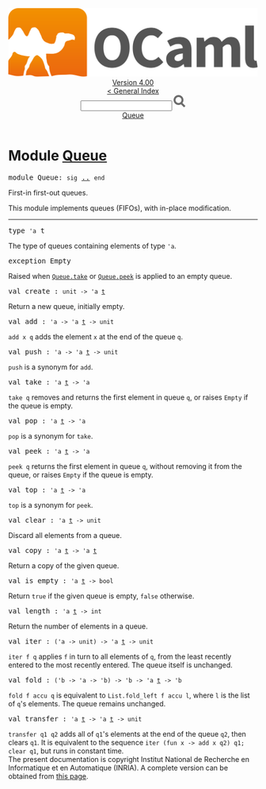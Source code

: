 <!-- ((! set title API !)) ((! set documentation !)) ((! set api !)) ((! set nobreadcrumb !)) -->
<div class="api"><header><nav class="toc brand"><a class="brand" href="https://ocaml.org/"><img src="colour-logo-gray.svg" class="svg" alt="OCaml"></a></nav><nav class="toc"><div class="toc_version"><a href="/docs" id="version-select">Version 4.00</a></div><a href="index.html">&lt; General Index</a><div class="api_search"><input type="text" name="apisearch" id="api_search" oninput="mySearch(false);" onkeypress="this.oninput();" onclick="this.oninput();" onpaste="this.oninput();">
<img src="search_icon.svg" alt="Search" class="svg" onclick="mySearch(false)"></div>
<div id="search_results"></div><div class="toc_title"><a href="#top">Queue</a></div><ul></ul></nav></header>

<h1>Module <a href="type_Queue.html">Queue</a></h1>
<pre><span class="keyword">module</span> Queue: <code class="code"><span class="keyword">sig</span></code> <a href="Queue.html">..</a> <code class="code"><span class="keyword">end</span></code></pre>First-in first-out queues.
<p>

   This module implements queues (FIFOs), with in-place modification.<br>
</p><hr width="100%">
<pre><span id="TYPEt"><span class="keyword">type</span> <code class="type">'a</code> t</span> </pre>
<div class="info">
The type of queues containing elements of type <code class="code"><span class="keywordsign">'</span>a</code>.<br>
</div>

<pre><span id="EXCEPTIONEmpty"><span class="keyword">exception</span> Empty</span></pre>
<div class="info">
Raised when <a href="Queue.html#VALtake"><code class="code"><span class="constructor">Queue</span>.take</code></a> or <a href="Queue.html#VALpeek"><code class="code"><span class="constructor">Queue</span>.peek</code></a> is applied to an empty queue.<br>
</div>
<pre><span id="VALcreate"><span class="keyword">val</span> create</span> : <code class="type">unit -&gt; 'a <a href="Queue.html#TYPEt">t</a></code></pre><div class="info">
Return a new queue, initially empty.<br>
</div>
<pre><span id="VALadd"><span class="keyword">val</span> add</span> : <code class="type">'a -&gt; 'a <a href="Queue.html#TYPEt">t</a> -&gt; unit</code></pre><div class="info">
<code class="code">add x q</code> adds the element <code class="code">x</code> at the end of the queue <code class="code">q</code>.<br>
</div>
<pre><span id="VALpush"><span class="keyword">val</span> push</span> : <code class="type">'a -&gt; 'a <a href="Queue.html#TYPEt">t</a> -&gt; unit</code></pre><div class="info">
<code class="code">push</code> is a synonym for <code class="code">add</code>.<br>
</div>
<pre><span id="VALtake"><span class="keyword">val</span> take</span> : <code class="type">'a <a href="Queue.html#TYPEt">t</a> -&gt; 'a</code></pre><div class="info">
<code class="code">take q</code> removes and returns the first element in queue <code class="code">q</code>,
   or raises <code class="code"><span class="constructor">Empty</span></code> if the queue is empty.<br>
</div>
<pre><span id="VALpop"><span class="keyword">val</span> pop</span> : <code class="type">'a <a href="Queue.html#TYPEt">t</a> -&gt; 'a</code></pre><div class="info">
<code class="code">pop</code> is a synonym for <code class="code">take</code>.<br>
</div>
<pre><span id="VALpeek"><span class="keyword">val</span> peek</span> : <code class="type">'a <a href="Queue.html#TYPEt">t</a> -&gt; 'a</code></pre><div class="info">
<code class="code">peek q</code> returns the first element in queue <code class="code">q</code>, without removing
   it from the queue, or raises <code class="code"><span class="constructor">Empty</span></code> if the queue is empty.<br>
</div>
<pre><span id="VALtop"><span class="keyword">val</span> top</span> : <code class="type">'a <a href="Queue.html#TYPEt">t</a> -&gt; 'a</code></pre><div class="info">
<code class="code">top</code> is a synonym for <code class="code">peek</code>.<br>
</div>
<pre><span id="VALclear"><span class="keyword">val</span> clear</span> : <code class="type">'a <a href="Queue.html#TYPEt">t</a> -&gt; unit</code></pre><div class="info">
Discard all elements from a queue.<br>
</div>
<pre><span id="VALcopy"><span class="keyword">val</span> copy</span> : <code class="type">'a <a href="Queue.html#TYPEt">t</a> -&gt; 'a <a href="Queue.html#TYPEt">t</a></code></pre><div class="info">
Return a copy of the given queue.<br>
</div>
<pre><span id="VALis_empty"><span class="keyword">val</span> is_empty</span> : <code class="type">'a <a href="Queue.html#TYPEt">t</a> -&gt; bool</code></pre><div class="info">
Return <code class="code"><span class="keyword">true</span></code> if the given queue is empty, <code class="code"><span class="keyword">false</span></code> otherwise.<br>
</div>
<pre><span id="VALlength"><span class="keyword">val</span> length</span> : <code class="type">'a <a href="Queue.html#TYPEt">t</a> -&gt; int</code></pre><div class="info">
Return the number of elements in a queue.<br>
</div>
<pre><span id="VALiter"><span class="keyword">val</span> iter</span> : <code class="type">('a -&gt; unit) -&gt; 'a <a href="Queue.html#TYPEt">t</a> -&gt; unit</code></pre><div class="info">
<code class="code">iter f q</code> applies <code class="code">f</code> in turn to all elements of <code class="code">q</code>,
   from the least recently entered to the most recently entered.
   The queue itself is unchanged.<br>
</div>
<pre><span id="VALfold"><span class="keyword">val</span> fold</span> : <code class="type">('b -&gt; 'a -&gt; 'b) -&gt; 'b -&gt; 'a <a href="Queue.html#TYPEt">t</a> -&gt; 'b</code></pre><div class="info">
<code class="code">fold f accu q</code> is equivalent to <code class="code"><span class="constructor">List</span>.fold_left f accu l</code>,
   where <code class="code">l</code> is the list of <code class="code">q</code>'s elements. The queue remains
   unchanged.<br>
</div>
<pre><span id="VALtransfer"><span class="keyword">val</span> transfer</span> : <code class="type">'a <a href="Queue.html#TYPEt">t</a> -&gt; 'a <a href="Queue.html#TYPEt">t</a> -&gt; unit</code></pre><div class="info">
<code class="code">transfer q1 q2</code> adds all of <code class="code">q1</code>'s elements at the end of
   the queue <code class="code">q2</code>, then clears <code class="code">q1</code>. It is equivalent to the
   sequence <code class="code">iter (<span class="keyword">fun</span> x <span class="keywordsign">-&gt;</span> add x q2) q1; clear q1</code>, but runs
   in constant time.<br>
</div>
<div class="copyright">The present documentation is copyright Institut National de Recherche en Informatique et en Automatique (INRIA). A complete version can be obtained from <a href="http://caml.inria.fr/pub/docs/manual-ocaml/">this page</a>.</div></div>